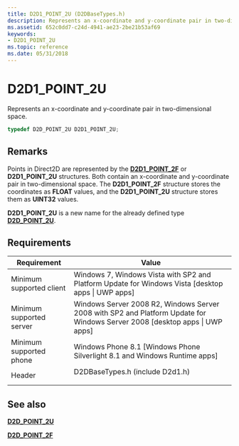 ```yaml
---
title: D2D1_POINT_2U (D2DBaseTypes.h)
description: Represents an x-coordinate and y-coordinate pair in two-dimensional space.
ms.assetid: 652c0dd7-c24d-4941-ae23-2be21b53af69
keywords:
- D2D1_POINT_2U
ms.topic: reference
ms.date: 05/31/2018
---
```


# D2D1\_POINT\_2U

Represents an x-coordinate and y-coordinate pair in two-dimensional space.


```C++
typedef D2D_POINT_2U D2D1_POINT_2U;
```



## Remarks

Points in Direct2D are represented by the [**D2D1\_POINT\_2F**](d2d1-point-2f.md) or **D2D1\_POINT\_2U** structures. Both contain an x-coordinate and y-coordinate pair in two-dimensional space. The **D2D1\_POINT\_2F** structure stores the coordinates as **FLOAT** values, and the **D2D1\_POINT\_2U** structure stores them as **UINT32** values.

**D2D1\_POINT\_2U** is a new name for the already defined type [**D2D\_POINT\_2U**](/windows/desktop/api/dcommon/ns-dcommon-d2d_point_2u).

## Requirements



| Requirement | Value |
|-------------------------------------|------------------------------------------------------------------------------------------------------------------------------------------|
| Minimum supported client<br/> | Windows 7, Windows Vista with SP2 and Platform Update for Windows Vista \[desktop apps \| UWP apps\]<br/>                          |
| Minimum supported server<br/> | Windows Server 2008 R2, Windows Server 2008 with SP2 and Platform Update for Windows Server 2008 \[desktop apps \| UWP apps\]<br/> |
| Minimum supported phone<br/>  | Windows Phone 8.1 \[Windows Phone Silverlight 8.1 and Windows Runtime apps\]<br/>                                                  |
| Header<br/>                   | <dl> <dt>D2DBaseTypes.h (include D2d1.h)</dt> </dl>                               |



## See also

<dl> <dt>

[**D2D\_POINT\_2U**](/windows/desktop/api/dcommon/ns-dcommon-d2d_point_2u)
</dt> <dt>

[**D2D\_POINT\_2F**](/windows/desktop/api/dcommon/ns-dcommon-d2d_point_2f)
</dt> </dl>

 

 





